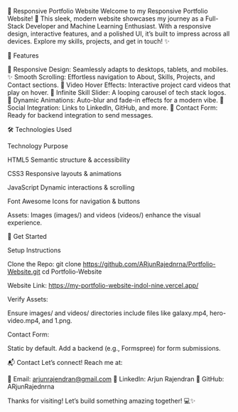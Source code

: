 🌟 Responsive Portfolio Website
Welcome to my Responsive Portfolio Website! 🚀 This sleek, modern website showcases my journey as a Full-Stack Developer and Machine Learning Enthusiast. With a responsive design, interactive features, and a polished UI, it’s built to impress across all devices. Explore my skills, projects, and get in touch! ✨



🎯 Features

🚀 Responsive Design: Seamlessly adapts to desktops, tablets, and mobiles.
✨ Smooth Scrolling: Effortless navigation to About, Skills, Projects, and Contact sections.
🎥 Video Hover Effects: Interactive project card videos that play on hover.
🔄 Infinite Skill Slider: A looping carousel of tech stack logos.
🌈 Dynamic Animations: Auto-blur and fade-in effects for a modern vibe.
🔗 Social Integration: Links to LinkedIn, GitHub, and more.
📩 Contact Form: Ready for backend integration to send messages.


🛠️ Technologies Used



Technology
Purpose



HTML5
Semantic structure & accessibility


CSS3
Responsive layouts & animations


JavaScript
Dynamic interactions & scrolling


Font Awesome
Icons for navigation & buttons


Assets: Images (images/) and videos (videos/) enhance the visual experience.

🚀 Get Started

Setup Instructions


Clone the Repo:
git clone https://github.com/ARjunRajednrna/Portfolio-Website.git
cd Portfolio-Website


Website Link:
https://my-portfolio-website-indol-nine.vercel.app/




Verify Assets:

Ensure images/ and videos/ directories include files like galaxy.mp4, hero-video.mp4, and 1.png.


Contact Form:

Static by default. Add a backend (e.g., Formspree) for form submissions.



📬 Contact
Let’s connect! Reach me at:

📧 Email: arjunrajendran@gmail.com
🔗 LinkedIn: Arjun Rajendran
🐙 GitHub: ARjunRajednrna


Thanks for visiting! Let’s build something amazing together! 💻✨
